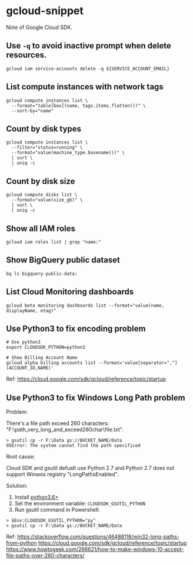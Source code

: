 # gcloud-snippet

Note of Google Cloud SDK.

## Use `-q` to avoid inactive prompt when delete resources.

```
gcloud iam service-accounts delete -q ${SERVICE_ACCOUNT_EMAIL}
```

## List compute instances with network tags

```
gcloud compute instances list \
  --format="table[box](name, tags.items.flatten())" \
  --sort-by="name"
```

## Count by disk types

```
gcloud compute instances list \
  --filter="status=running" \
  --format="value(machine_type.basename())" \
  | sort \
  | uniq -c
```

## Count by disk size

```
gcloud compute disks list \
  --format="value(size_gb)" \
  | sort \
  | uniq -c
```

## Show all IAM roles

```
gcloud iam roles list | grep "name:"
```

## Show BigQuery public dataset

```
bq ls bigquery-public-data:
```

## List Cloud Monitoring dashboards

```
gcloud beta monitoring dashboards list --format="value(name, displayName, etag)"
```

## Use Python3 to fix encoding problem

```
# Use python3
export CLOUDSDK_PYTHON=python3

# Show Billing Account Name
gcloud alpha billing accounts list --format='value[separator=","](ACCOUNT_ID,NAME)'
```

Ref: https://cloud.google.com/sdk/gcloud/reference/topic/startup

## Use Python3 to fix Windows Long Path problem

Problem:

There's a file path exceed 260 characters: "F:\path_very_long_and_exceed260char\file.txt".

```
> gsutil cp -r F:\Data gs://BUCKET_NAME/Data
OSError: The system cannot find the path specificed
```

Root cause:

Cloud SDK and gsutil defualt use Python 2.7 and Python 2.7 does not support Winwos registry "LongPathsEnabled".

Solution:
1. Install [python3.6+](https://www.python.org/downloads/windows/)
2. Set the environment variable: `CLOUDSDK_GSUTIL_PYTHON`
3. Run gsutil command in Powershell:
```
> $Env:CLOUDSDK_GSUTIL_PYTHON="py"
> gsutil cp -r F:\Data gs://BUCKET_NAME/Data
```

Ref: 
https://stackoverflow.com/questions/46488118/win32-long-paths-from-python
https://cloud.google.com/sdk/gcloud/reference/topic/startup
https://www.howtogeek.com/266621/how-to-make-windows-10-accept-file-paths-over-260-characters/
